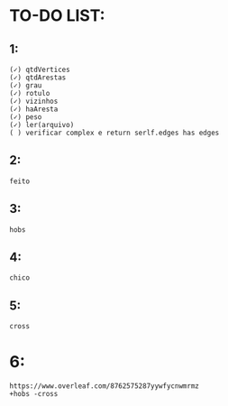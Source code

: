 # TO-DO LIST:

## 1: 
```
(✓) qtdVertices
(✓) qtdArestas
(✓) grau
(✓) rotulo
(✓) vizinhos 
(✓) haAresta
(✓) peso
(✓) ler(arquivo)
( ) verificar complex e return serlf.edges has edges
```
## 2: 
```
feito
```
## 3:
```
hobs
```
## 4:
```
chico
```
## 5:
```
cross
```
# 6:
```
https://www.overleaf.com/8762575287yywfycnwmrmz
+hobs -cross
```
